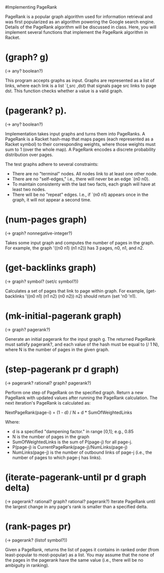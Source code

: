 #Implementing PageRank

PageRank is a popular graph algorithm used for information
retrieval and was first popularized as an algorithm powering
the Google search engine. Details of the PageRank algorithm will be
discussed in class. Here, you will implement several functions that
implement the PageRank algorithm in Racket.

# (graph? g)
(-> any? boolean?)

This program accepts graphs as input. Graphs are represented as a list
of links, where each link is a list `(,src ,dst) that signals page src
links to page dst.  This function checks whether a value is a valid
graph.

# (pagerank? p).
(-> any? boolean?)

Implementation takes input graphs and turns them into PageRanks. A
PageRank is a Racket hash-map that maps pages (each represented as a
Racket symbol) to their corresponding weights, where those weights
must sum to 1 (over the whole map).  A PageRank encodes a discrete
probability distribution over pages.

The test graphs adhere to several constraints:
+ There are no "terminal" nodes. All nodes link to at least one
other node.
+ There are no "self-edges," i.e., there will never be an edge `(n0
n0).
+ To maintain consistenty with the last two facts, each graph will
have at least two nodes.
+ There will be no "repeat" edges. I.e., if `(n0 n1) appears once
in the graph, it will not appear a second time.

# (num-pages graph)

(-> graph? nonnegative-integer?)

Takes some input graph and computes the number of pages in the
graph. For example, the graph '((n0 n1) (n1 n2)) has 3 pages, n0, n1,
and n2.

# (get-backlinks graph)
(-> graph? symbol? (set/c symbol?))

Calculates a set of pages that link to page within graph. For
example, (get-backlinks '((n0 n1) (n1 n2) (n0 n2)) n2) should
return (set 'n0 'n1).


# (mk-initial-pagerank graph)
(-> graph? pagerank?)

Generate an initial pagerank for the input graph g. The returned
PageRank must satisfy pagerank?, and each value of the hash must be
equal to (/ 1 N), where N is the number of pages in the given graph.

# (step-pagerank pr d graph)
(-> pagerank? rational? graph? pagerank?)

Perform one step of PageRank on the specified graph. Return a new
PageRank with updated values after running the PageRank
calculation. The next iteration's PageRank is calculated as:

NextPageRank(page-i) = (1 - d) / N + d * SumOfWeightedLinks

Where:
 + d is a specified "dampening factor." in range [0,1]; e.g., 0.85
 + N is the number of pages in the graph
 + SumOfWeightedLinks is the sum of P(page-j) for all page-j.
 + P(page-j) is CurrentPageRank(page-j)/NumLinks(page-j)
 + NumLinks(page-j) is the number of outbound links of page-j
 (i.e., the number of pages to which page-j has links).

# (iterate-pagerank-until pr d graph delta)
(-> pagerank? rational? graph? rational? pagerank?)
Iterate PageRank until the largest change in any page's rank is
smaller than a specified delta.

# (rank-pages pr)
(-> pagerank? (listof symbol?))

Given a PageRank, returns the list of pages it contains in ranked
order (from least-popular to most-popular) as a list. You may assume
that the none of the pages in the pagerank have the same value (i.e.,
there will be no ambiguity in ranking).


